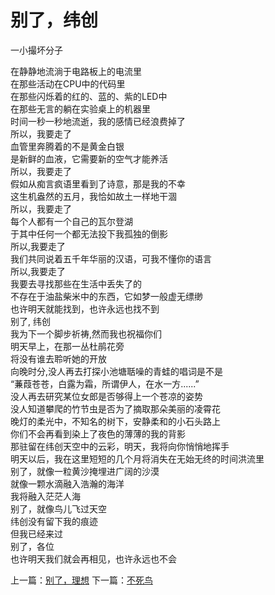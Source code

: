 # 别了，纬创
一小撮坏分子

在静静地流淌于电路板上的电流里\
在那些活动在CPU中的代码里\
在那些闪烁着的红的、蓝的、紫的LED中\
在那些无言的躺在实验桌上的机器里\
时间一秒一秒地流逝，我的感情已经浪费掉了\
所以，我要走了\
血管里奔腾着的不是黄金白银\
是新鲜的血液，它需要新的空气才能养活\
所以，我要走了\
假如从痴言疯语里看到了诗意，那是我的不幸\
这生机盎然的五月，我恰如故土一样地干涸\
所以，我要走了\
每个人都有一个自己的瓦尔登湖\
于其中任何一个都无法投下我孤独的倒影\
所以,我要走了\
我们共同说着五千年华丽的汉语，可我不懂你的语言\
所以,我要走了\
我要去寻找那些在生活中丢失了的\
不存在于油盐柴米中的东西，它如梦一般虚无缥缈\
也许明天就能找到，也许永远也找不到\
别了, 纬创\
我为下一个脚步祈祷,然而我也祝福你们\
明天早上，在那一丛杜鹃花旁\
将没有谁去聆听她的开放\
向晚时分,没人再去打探小池塘聒噪的青蛙的唱词是不是\
“蒹葭苍苍，白露为霜，所谓伊人，在水一方......”\
没人再去研究某位女郎是否够得上一个苍凉的姿势\
没人知道攀爬的竹节虫是否为了摘取那朵美丽的凌霄花\
晚灯的柔光中，不知名的树下，安静柔和的小石头路上\
你们不会再看到染上了夜色的薄薄的我的背影\
那驻留在纬创天空中的云彩，明天，我将向你悄悄地挥手\
明天以后，我在这里短短的几个月将消失在无始无终的时间洪流里\
别了，就像一粒黄沙掩埋进广阔的沙漠\
            就像一颗水滴融入浩瀚的海洋\
我将融入茫茫人海\
别了，就像鸟儿飞过天空\
            纬创没有留下我的痕迹\
但我已经来过\
别了，各位\
也许明天我们就会再相见，也许永远也不会



上一篇：[别了，理想](f6d2661150d04cb0b2fbb38f654ab30e.md)  下一篇：[不死鸟](a0ec62d06f2640b2a028916d21a98b94.md)

